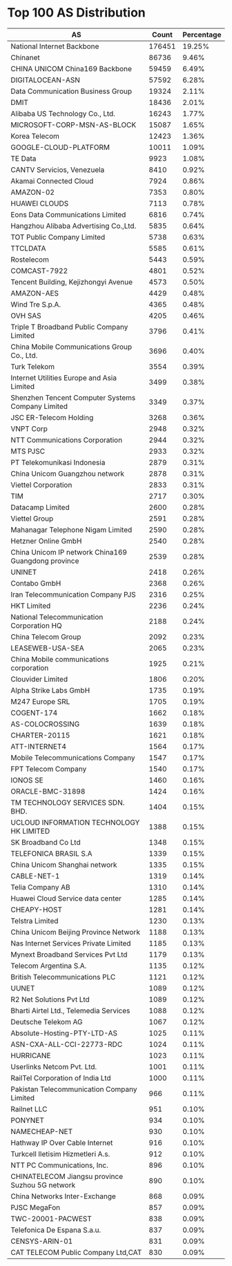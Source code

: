 # Top 100 AS Distribution
| AS | Count | Percentage |
|----|----|----|
| National Internet Backbone | 176451 | 19.25% |
| Chinanet | 86736 | 9.46% |
| CHINA UNICOM China169 Backbone | 59459 | 6.49% |
| DIGITALOCEAN-ASN | 57592 | 6.28% |
| Data Communication Business Group | 19324 | 2.11% |
| DMIT | 18436 | 2.01% |
| Alibaba US Technology Co., Ltd. | 16243 | 1.77% |
| MICROSOFT-CORP-MSN-AS-BLOCK | 15087 | 1.65% |
| Korea Telecom | 12423 | 1.36% |
| GOOGLE-CLOUD-PLATFORM | 10011 | 1.09% |
| TE Data | 9923 | 1.08% |
| CANTV Servicios, Venezuela | 8410 | 0.92% |
| Akamai Connected Cloud | 7924 | 0.86% |
| AMAZON-02 | 7353 | 0.80% |
| HUAWEI CLOUDS | 7113 | 0.78% |
| Eons Data Communications Limited | 6816 | 0.74% |
| Hangzhou Alibaba Advertising Co.,Ltd. | 5835 | 0.64% |
| TOT Public Company Limited | 5738 | 0.63% |
| TTCLDATA | 5585 | 0.61% |
| Rostelecom | 5443 | 0.59% |
| COMCAST-7922 | 4801 | 0.52% |
| Tencent Building, Kejizhongyi Avenue | 4573 | 0.50% |
| AMAZON-AES | 4429 | 0.48% |
| Wind Tre S.p.A. | 4365 | 0.48% |
| OVH SAS | 4205 | 0.46% |
| Triple T Broadband Public Company Limited | 3796 | 0.41% |
| China Mobile Communications Group Co., Ltd. | 3696 | 0.40% |
| Turk Telekom | 3554 | 0.39% |
| Internet Utilities Europe and Asia Limited | 3499 | 0.38% |
| Shenzhen Tencent Computer Systems Company Limited | 3349 | 0.37% |
| JSC ER-Telecom Holding | 3268 | 0.36% |
| VNPT Corp | 2948 | 0.32% |
| NTT Communications Corporation | 2944 | 0.32% |
| MTS PJSC | 2933 | 0.32% |
| PT Telekomunikasi Indonesia | 2879 | 0.31% |
| China Unicom Guangzhou network | 2878 | 0.31% |
| Viettel Corporation | 2833 | 0.31% |
| TIM | 2717 | 0.30% |
| Datacamp Limited | 2600 | 0.28% |
| Viettel Group | 2591 | 0.28% |
| Mahanagar Telephone Nigam Limited | 2590 | 0.28% |
| Hetzner Online GmbH | 2540 | 0.28% |
| China Unicom IP network China169 Guangdong province | 2539 | 0.28% |
| UNINET | 2418 | 0.26% |
| Contabo GmbH | 2368 | 0.26% |
| Iran Telecommunication Company PJS | 2316 | 0.25% |
| HKT Limited | 2236 | 0.24% |
| National Telecommunication Corporation HQ | 2188 | 0.24% |
| China Telecom Group | 2092 | 0.23% |
| LEASEWEB-USA-SEA | 2065 | 0.23% |
| China Mobile communications corporation | 1925 | 0.21% |
| Clouvider Limited | 1806 | 0.20% |
| Alpha Strike Labs GmbH | 1735 | 0.19% |
| M247 Europe SRL | 1705 | 0.19% |
| COGENT-174 | 1662 | 0.18% |
| AS-COLOCROSSING | 1639 | 0.18% |
| CHARTER-20115 | 1621 | 0.18% |
| ATT-INTERNET4 | 1564 | 0.17% |
| Mobile Telecommunications Company | 1547 | 0.17% |
| FPT Telecom Company | 1540 | 0.17% |
| IONOS SE | 1460 | 0.16% |
| ORACLE-BMC-31898 | 1424 | 0.16% |
| TM TECHNOLOGY SERVICES SDN. BHD. | 1404 | 0.15% |
| UCLOUD INFORMATION TECHNOLOGY HK LIMITED | 1388 | 0.15% |
| SK Broadband Co Ltd | 1348 | 0.15% |
| TELEFONICA BRASIL S.A | 1339 | 0.15% |
| China Unicom Shanghai network | 1335 | 0.15% |
| CABLE-NET-1 | 1319 | 0.14% |
| Telia Company AB | 1310 | 0.14% |
| Huawei Cloud Service data center | 1285 | 0.14% |
| CHEAPY-HOST | 1281 | 0.14% |
| Telstra Limited | 1230 | 0.13% |
| China Unicom Beijing Province Network | 1188 | 0.13% |
| Nas Internet Services Private Limited | 1185 | 0.13% |
| Mynext Broadband Services Pvt Ltd | 1179 | 0.13% |
| Telecom Argentina S.A. | 1135 | 0.12% |
| British Telecommunications PLC | 1121 | 0.12% |
| UUNET | 1089 | 0.12% |
| R2 Net Solutions Pvt Ltd | 1089 | 0.12% |
| Bharti Airtel Ltd., Telemedia Services | 1088 | 0.12% |
| Deutsche Telekom AG | 1067 | 0.12% |
| Absolute-Hosting-PTY-LTD-AS | 1025 | 0.11% |
| ASN-CXA-ALL-CCI-22773-RDC | 1024 | 0.11% |
| HURRICANE | 1023 | 0.11% |
| Userlinks Netcom Pvt. Ltd. | 1001 | 0.11% |
| RailTel Corporation of India Ltd | 1000 | 0.11% |
| Pakistan Telecommunication Company Limited | 966 | 0.11% |
| Railnet LLC | 951 | 0.10% |
| PONYNET | 934 | 0.10% |
| NAMECHEAP-NET | 930 | 0.10% |
| Hathway IP Over Cable Internet | 916 | 0.10% |
| Turkcell Iletisim Hizmetleri A.s. | 912 | 0.10% |
| NTT PC Communications, Inc. | 896 | 0.10% |
| CHINATELECOM Jiangsu province Suzhou 5G network | 890 | 0.10% |
| China Networks Inter-Exchange | 868 | 0.09% |
| PJSC MegaFon | 857 | 0.09% |
| TWC-20001-PACWEST | 838 | 0.09% |
| Telefonica De Espana S.a.u. | 837 | 0.09% |
| CENSYS-ARIN-01 | 831 | 0.09% |
| CAT TELECOM Public Company Ltd,CAT | 830 | 0.09% |
